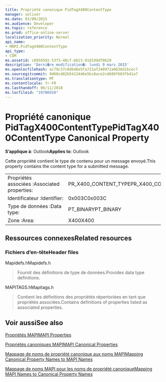 ```yaml
---
title: Propriété canonique PidTagX400ContentType
manager: soliver
ms.date: 03/09/2015
ms.audience: Developer
ms.topic: reference
ms.prod: office-online-server
localization_priority: Normal
api_name:
- MAPI.PidTagX400ContentType
api_type:
- COM
ms.assetid: c8959592-53f3-48cf-b623-91d199df0629
description: 'Derni�re modification�: lundi 9 mars 2015'
ms.openlocfilehash: ac79c37c8d646e5fa722af240972a0638d1bcec7
ms.sourcegitcommit: 9d60cd82b5413446e5bc8ace2cd689f683fb41a7
ms.translationtype: MT
ms.contentlocale: fr-FR
ms.lasthandoff: 06/11/2018
ms.locfileid: "19786910"
---
```

# <a name="pidtagx400contenttype-canonical-property"></a><span data-ttu-id="a7c97-103">Propriété canonique PidTagX400ContentType</span><span class="sxs-lookup"><span data-stu-id="a7c97-103">PidTagX400ContentType Canonical Property</span></span>

  
  
<span data-ttu-id="a7c97-104">**S’applique à**: Outlook</span><span class="sxs-lookup"><span data-stu-id="a7c97-104">**Applies to**: Outlook</span></span> 
  
<span data-ttu-id="a7c97-105">Cette propriété contient le type de contenu pour un message envoyé.</span><span class="sxs-lookup"><span data-stu-id="a7c97-105">This property contains the content type for a submitted message.</span></span>
  
|||
|:-----|:-----|
|<span data-ttu-id="a7c97-106">Propriétés associées :</span><span class="sxs-lookup"><span data-stu-id="a7c97-106">Associated properties:</span></span>  <br/> |<span data-ttu-id="a7c97-107">PR_X400_CONTENT_TYPE</span><span class="sxs-lookup"><span data-stu-id="a7c97-107">PR_X400_CONTENT_TYPE</span></span>  <br/> |
|<span data-ttu-id="a7c97-108">Identificateur :</span><span class="sxs-lookup"><span data-stu-id="a7c97-108">Identifier:</span></span>  <br/> |<span data-ttu-id="a7c97-109">0x003C</span><span class="sxs-lookup"><span data-stu-id="a7c97-109">0x003C</span></span>  <br/> |
|<span data-ttu-id="a7c97-110">Type de données :</span><span class="sxs-lookup"><span data-stu-id="a7c97-110">Data type:</span></span>  <br/> |<span data-ttu-id="a7c97-111">PT_BINARY</span><span class="sxs-lookup"><span data-stu-id="a7c97-111">PT_BINARY</span></span>  <br/> |
|<span data-ttu-id="a7c97-112">Zone :</span><span class="sxs-lookup"><span data-stu-id="a7c97-112">Area:</span></span>  <br/> |<span data-ttu-id="a7c97-113">X400</span><span class="sxs-lookup"><span data-stu-id="a7c97-113">X400</span></span>  <br/> |
   
## <a name="related-resources"></a><span data-ttu-id="a7c97-114">Ressources connexes</span><span class="sxs-lookup"><span data-stu-id="a7c97-114">Related resources</span></span>

### <a name="header-files"></a><span data-ttu-id="a7c97-115">Fichiers d’en-tête</span><span class="sxs-lookup"><span data-stu-id="a7c97-115">Header files</span></span>

<span data-ttu-id="a7c97-116">Mapidefs.h</span><span class="sxs-lookup"><span data-stu-id="a7c97-116">Mapidefs.h</span></span>
  
> <span data-ttu-id="a7c97-117">Fournit des définitions de type de données.</span><span class="sxs-lookup"><span data-stu-id="a7c97-117">Provides data type definitions.</span></span>
    
<span data-ttu-id="a7c97-118">MAPITAGS.h</span><span class="sxs-lookup"><span data-stu-id="a7c97-118">Mapitags.h</span></span>
  
> <span data-ttu-id="a7c97-119">Contient les définitions des propriétés répertoriées en tant que propriétés associées.</span><span class="sxs-lookup"><span data-stu-id="a7c97-119">Contains definitions of properties listed as associated properties.</span></span>
    
## <a name="see-also"></a><span data-ttu-id="a7c97-120">Voir aussi</span><span class="sxs-lookup"><span data-stu-id="a7c97-120">See also</span></span>



[<span data-ttu-id="a7c97-121">Propriétés MAPI</span><span class="sxs-lookup"><span data-stu-id="a7c97-121">MAPI Properties</span></span>](mapi-properties.md)
  
[<span data-ttu-id="a7c97-122">Propriétés canoniques MAPI</span><span class="sxs-lookup"><span data-stu-id="a7c97-122">MAPI Canonical Properties</span></span>](mapi-canonical-properties.md)
  
[<span data-ttu-id="a7c97-123">Mappage de noms de propriété canonique aux noms MAPI</span><span class="sxs-lookup"><span data-stu-id="a7c97-123">Mapping Canonical Property Names to MAPI Names</span></span>](mapping-canonical-property-names-to-mapi-names.md)
  
[<span data-ttu-id="a7c97-124">Mappage de noms MAPI pour les noms de propriété canonique</span><span class="sxs-lookup"><span data-stu-id="a7c97-124">Mapping MAPI Names to Canonical Property Names</span></span>](mapping-mapi-names-to-canonical-property-names.md)

